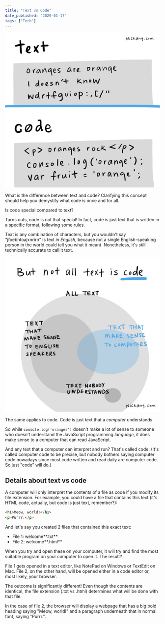 ```yaml
---
title: "Text vs Code"
date_published: "2020-01-17"
tags: ["Tech"]
---
```


![text and code look very different, but code is just a subset of text](images/text-vs-code-nickang-blog-1024x1024.jpg)

What is the difference between text and code? Clarifying this concept should help you demystify what code is once and for all.

Is code special compared to text?

Turns outs, code is not that special! In fact, code is just text that is written in a specific format, following some rules.

Text is any combination of characters, but you wouldn't say "jfoebhtoajxnrirn" is text _in English_, because not a single English-speaking person in the world could tell you what it meant. Nonetheless, it's still technically accurate to call it text.

![this is a venn diagram illustrating the difference between groups of texts - text that English-speakers understand, text that computers understand (that's code), and text that nobody in the world understands](images/not-all-text-is-code-nickang-blog-1024x1024.jpg)

The same applies to code. Code is just text that a _computer_ understands.

So while `console.log('oranges')` doesn't make a lot of sense to someone who doesn't understand the JavaScript programming _language_, it does make sense to a computer that can read JavaScript.

And any text that a computer can interpret and run? That's called code. (It's called computer code to be precise, but nobody bothers saying computer code nowadays since most code written and read daily are computer code. So just "code" will do.)

## Details about text vs code

A computer will only interpret the contents of a file as code if you modify its file extension. For example, you could have a file that contains this text (it's HTML code, actually, but code is just text, remember?):

```html
<h1>Meow, world!</h1>
<p>Purrr.</p>
```

And let's say you created 2 files that contained this exact text:

- File 1: welcome**.txt**
- File 2: welcome**.html**

When you try and open these on your computer, it will try and find the most suitable program on your computer to open it. The result?

File 1 gets opened in a text editor, like NotePad on Windows or TextEdit on Mac. File 2, on the other hand, will be opened either in a code editor or, most likely, your browser.

The outcome is significantly different! Even though the contents are identical, the file extension (.txt vs .html) determines what will be done with that file.

In the case of file 2, the browser will display a webpage that has a big bold heading saying "Meow, world!" and a paragraph underneath that in normal font, saying "Purrr.".
